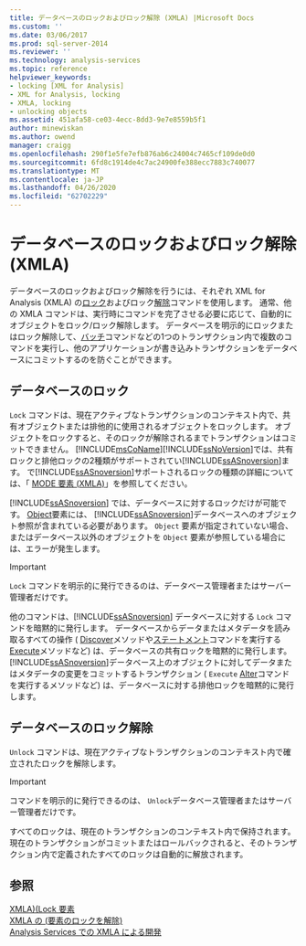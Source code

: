```yaml
---
title: データベースのロックおよびロック解除 (XMLA) |Microsoft Docs
ms.custom: ''
ms.date: 03/06/2017
ms.prod: sql-server-2014
ms.reviewer: ''
ms.technology: analysis-services
ms.topic: reference
helpviewer_keywords:
- locking [XML for Analysis]
- XML for Analysis, locking
- XMLA, locking
- unlocking objects
ms.assetid: 451afa58-ce03-4ecc-8dd3-9e7e8559b5f1
author: minewiskan
ms.author: owend
manager: craigg
ms.openlocfilehash: 290f1e5fe7efb876ab6c24004c7465cf109de0d0
ms.sourcegitcommit: 6fd8c1914de4c7ac24900fe388ecc7883c740077
ms.translationtype: MT
ms.contentlocale: ja-JP
ms.lasthandoff: 04/26/2020
ms.locfileid: "62702229"
---
```

# <a name="locking-and-unlocking-databases-xmla"></a>データベースのロックおよびロック解除 (XMLA)
  データベースのロックおよびロック解除を行うには、それぞれ XML for Analysis (XMLA) の[ロック](https://docs.microsoft.com/bi-reference/xmla/xml-elements-commands/lock-element-xmla)およびロック[解除](https://docs.microsoft.com/bi-reference/xmla/xml-elements-commands/lock-element-xmla)コマンドを使用します。 通常、他の XMLA コマンドは、実行時にコマンドを完了させる必要に応じて、自動的にオブジェクトをロック/ロック解除します。 データベースを明示的にロックまたはロック解除して、[バッチ](https://docs.microsoft.com/bi-reference/xmla/xml-elements-commands/batch-element-xmla)コマンドなどの1つのトランザクション内で複数のコマンドを実行し、他のアプリケーションが書き込みトランザクションをデータベースにコミットするのを防ぐことができます。  
  
## <a name="locking-databases"></a>データベースのロック  
 `Lock` コマンドは、現在アクティブなトランザクションのコンテキスト内で、共有オブジェクトまたは排他的に使用されるオブジェクトをロックします。 オブジェクトをロックすると、そのロックが解除されるまでトランザクションはコミットできません。 [!INCLUDE[msCoName](../../includes/msconame-md.md)][!INCLUDE[ssNoVersion](../../includes/ssnoversion-md.md)]では、共有ロックと排他ロックの2種類がサポートされてい[!INCLUDE[ssASnoversion](../../includes/ssasnoversion-md.md)]ます。 で[!INCLUDE[ssASnoversion](../../includes/ssasnoversion-md.md)]サポートされるロックの種類の詳細については、「 [MODE 要素 &#40;XMLA&#41;](https://docs.microsoft.com/bi-reference/xmla/xml-elements-properties/mode-element-xmla)」を参照してください。  
  
 [!INCLUDE[ssASnoversion](../../includes/ssasnoversion-md.md)] では、データベースに対するロックだけが可能です。 [Object](https://docs.microsoft.com/bi-reference/xmla/xml-elements-properties/object-element-xmla)要素には、 [!INCLUDE[ssASnoversion](../../includes/ssasnoversion-md.md)]データベースへのオブジェクト参照が含まれている必要があります。 `Object` 要素が指定されていない場合、またはデータベース以外のオブジェクトを `Object` 要素が参照している場合には、エラーが発生します。  
  
> [!IMPORTANT]  
>  `Lock` コマンドを明示的に発行できるのは、データベース管理者またはサーバー管理者だけです。  
  
 他のコマンドは、[!INCLUDE[ssASnoversion](../../includes/ssasnoversion-md.md)] データベースに対する `Lock` コマンドを暗黙的に発行します。 データベースからデータまたはメタデータを読み取るすべての操作 ( [Discover](https://docs.microsoft.com/bi-reference/xmla/xml-elements-methods-discover)メソッドや[ステートメント](https://docs.microsoft.com/bi-reference/xmla/xml-elements-commands/statement-element-xmla)コマンドを実行する[Execute](https://docs.microsoft.com/bi-reference/xmla/xml-elements-methods-execute)メソッドなど) は、データベースの共有ロックを暗黙的に発行します。 [!INCLUDE[ssASnoversion](../../includes/ssasnoversion-md.md)]データベース上のオブジェクトに対してデータまたはメタデータの変更をコミットするトランザクション ( `Execute` [Alter](https://docs.microsoft.com/bi-reference/xmla/xml-elements-commands/alter-element-xmla)コマンドを実行するメソッドなど) は、データベースに対する排他ロックを暗黙的に発行します。  
  
## <a name="unlocking-objects"></a>データベースのロック解除  
 `Unlock` コマンドは、現在アクティブなトランザクションのコンテキスト内で確立されたロックを解除します。  
  
> [!IMPORTANT]  
>  コマンドを明示的に発行できるのは、 `Unlock`データベース管理者またはサーバー管理者だけです。  
  
 すべてのロックは、現在のトランザクションのコンテキスト内で保持されます。 現在のトランザクションがコミットまたはロールバックされると、そのトランザクション内で定義されたすべてのロックは自動的に解放されます。  
  
## <a name="see-also"></a>参照  
 [XMLA&#41;&#40;Lock 要素](https://docs.microsoft.com/bi-reference/xmla/xml-elements-commands/lock-element-xmla)   
 [XMLA の &#40;要素のロックを解除&#41;](https://docs.microsoft.com/bi-reference/xmla/xml-elements-commands/lock-element-xmla)   
 [Analysis Services での XMLA による開発](developing-with-xmla-in-analysis-services.md)  
  
  
